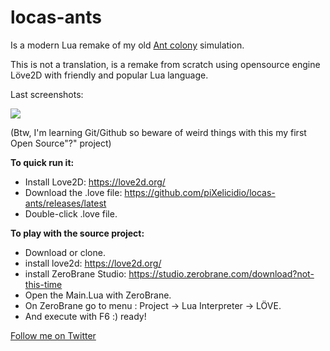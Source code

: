 # locas-ants
Is a modern Lua remake of my old [Ant colony](https://www.youtube.com/watch?v=G5wb4f5n6qQ) simulation.

This is not a translation, is a remake from scratch using opensource engine Löve2D with friendly and popular Lua language.

Last screenshots:

![](https://raw.githubusercontent.com/piXelicidio/locas-ants/develop/screenshots/nicePath.gif)

(Btw, I'm learning Git/Github so beware of weird things with this my first Open Source"?" project) 

**To quick run it:**
- Install Love2D: https://love2d.org/ 
- Download the .love file: https://github.com/piXelicidio/locas-ants/releases/latest
- Double-click .love file.

**To play with the source project:** 
- Download or clone.
- install love2d: https://love2d.org/
- install ZeroBrane Studio: https://studio.zerobrane.com/download?not-this-time 
- Open the Main.Lua with ZeroBrane.
- On ZeroBrane go to menu : Project -> Lua Interpreter -> LÖVE.
- And execute with F6 :) ready!

[Follow me on Twitter](https://twitter.com/DenysAlmaral)
